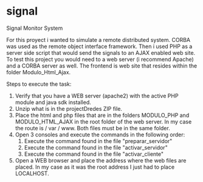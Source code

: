 # signal
Signal Monitor System

For this proyect i wanted to simulate a remote distributed system. CORBA was used as the remote object interface framework. Then i used PHP as a server side script that would send the signals to an AJAX enabled web site. To test this project you would need to a web server (i recommend Apache) and a CORBA server as well. The frontend is web site that resides within the folder Modulo_Html_Ajax.

Steps to execute the task:
1) Verify that you have a WEB server (apache2) with the active PHP module and java sdk installed.
2) Unzip what is in the projectDredes ZIP file.
3) Place the html and php files that are in the folders MODULO_PHP and MODULO_HTML_AJAX in the root folder of the web server. In my case the route is / var / www. Both files must be in the same folder.
4) Open 3 consoles and execute the commands in the following order:
   1. Execute the command found in the file "preparar_servidor"
   2. Execute the command found in the file "activar_servidor"
   3. Execute the command found in the file "activar_cliente"
5) Open a WEB browser and place the address where the web files are placed. In my case as it was the root address I just had to place LOCALHOST.
